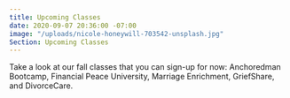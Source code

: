 ```yaml
---
title: Upcoming Classes
date: 2020-09-07 20:36:00 -07:00
image: "/uploads/nicole-honeywill-703542-unsplash.jpg"
Section: Upcoming Classes
---
```


Take a look at our fall classes that you can sign-up for now:  Anchoredman Bootcamp, Financial Peace University, Marriage Enrichment, GriefShare, and DivorceCare.  